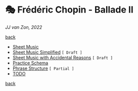 🎭  Frédéric Chopin - Ballade Ⅱ
================================

*JJ van Zon, 2022*

[back](../README.md)

- [Sheet Music](sheet-music/README.md)
- [Sheet Music Simplified](sheet-music-simplified/README.md) `[ Draft ]`
- [Sheet Music with Accidental Reasons](sheet-music-with-accidental-reasons/README.md) `[ Draft ]`
- [Practice Schema](chopin-ballade-2-practice-schema.md)
- [Phrase Structure](chopin-ballade-2-phrase-structure.md) `[ Partial ]`
- [TODO](chopin-ballade-2-todo.md)

[back](../README.md)